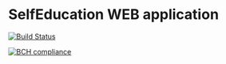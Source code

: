# SelfEducation WEB application

[![Build Status](https://travis-ci.com/Meearlyam/webapp.svg?branch=master)](https://travis-ci.com/github/Meearlyam/webapp)

[![BCH compliance](https://bettercodehub.com/edge/badge/Meearlyam/webapp?branch=master)](https://bettercodehub.com/)
